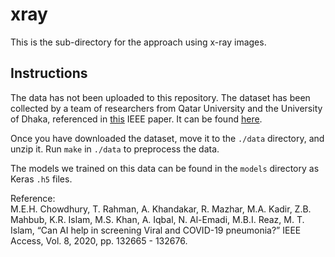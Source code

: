 # xray
This is the sub-directory for the approach using x-ray images.

## Instructions
The data has not been uploaded to this repository.
The dataset has been collected by a team of researchers from Qatar University and the University of Dhaka,
referenced in [this](https://ieeexplore.ieee.org/document/9144185) IEEE paper.
It can be found [here](https://www.kaggle.com/tawsifurrahman/covid19-radiography-database).

Once you have downloaded the dataset, move it to the `./data` directory, and unzip it.
Run `make` in `./data` to preprocess the data.

The models we trained on this data can be found in the `models` directory as Keras `.h5` files.

Reference:  
M.E.H. Chowdhury, T. Rahman, A. Khandakar, R. Mazhar, M.A. Kadir, Z.B. Mahbub, K.R. Islam, M.S. Khan, A. Iqbal, N. Al-Emadi, M.B.I. Reaz, M. T. Islam, “Can AI help in screening Viral and COVID-19 pneumonia?” IEEE Access, Vol. 8, 2020, pp. 132665 - 132676.

